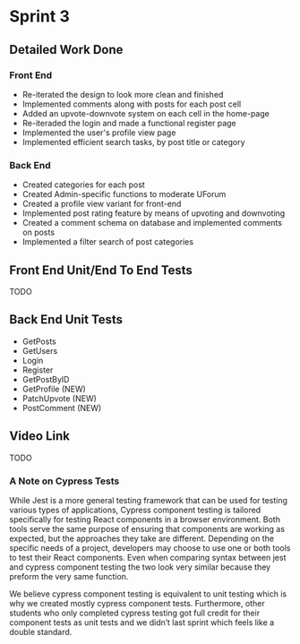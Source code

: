 # Sprint 3
## Detailed Work Done
### Front End
- Re-iterated the design to look more clean and finished
- Implemented comments along with posts for each post cell
- Added an upvote-downvote system on each cell in the home-page
- Re-iteraded the login and made a functional register page
- Implemented the user's profile view page
- Implemented efficient search tasks, by post title or category

### Back End
- Created categories for each post
- Created Admin-specific functions to moderate UForum
- Created a profile view variant for front-end
- Implemented post rating feature by means of upvoting and downvoting
- Created a comment schema on database and implemented comments on posts
- Implemented a filter search of post categories 

## Front End Unit/End To End Tests
TODO
## Back End Unit Tests
- GetPosts
- GetUsers
- Login
- Register
- GetPostByID
- GetProfile (NEW)
- PatchUpvote (NEW) 
- PostComment (NEW)

## Video Link
TODO

### A Note on Cypress Tests
While Jest is a more general testing framework that can be used for testing various types of applications, Cypress component testing is tailored specifically for testing React components in a browser environment. Both tools serve the same purpose of ensuring that components are working as expected, but the approaches they take are different. Depending on the specific needs of a project, developers may choose to use one or both tools to test their React components. Even when comparing syntax between jest and cypress component testing the two look very similar because they preform the very same function.

We believe cypress component testing is equivalent to unit testing which is why we created mostly cypress component tests. Furthermore, other students who only completed cypress testing got full credit for their component tests as unit tests and we didn’t last sprint which feels like a double standard.